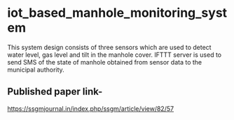 # iot_based_manhole_monitoring_system
This system design consists of three sensors which are used to detect water level, gas level and tilt in the manhole cover. IFTTT server is used to send SMS of the state of manhole obtained from sensor data to the municipal authority.
## Published paper link-
https://ssgmjournal.in/index.php/ssgm/article/view/82/57

